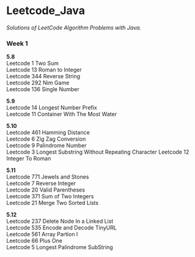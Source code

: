 # Leetcode_Java
*Solutions of LeetCode Algorithm Problems with Java.*

### Week 1 <br>
**5.8** <br>
Leetcode 1 Two Sum <br>
Leetcode 13 Roman to Integer <br>
Leetcode 344 Reverse String <br>
Leetcode 292 Nim Game <br>
Leetcode 136 Single Number<br>

**5.9** <br>
Leetcode 14 Longest Number Prefix <br>
Leetcode 11 Container With The Most Water <br>

**5.10** <br>
Leetcode 461 Hamming Distance <br>
Leetcode 6 Zig Zag Conversion <br>
Leetcode 9 Palindrome Number <br>
Leetcode 3 Longest Substring Without Repeating Character 
Leetcode 12 Integer To Roman

**5.11** <br>
Leetcode 771 Jewels and Stones <br>
Leetcode 7 Reverse Integer <br>
Leetcode 20 Valid Parentheses <br>
Leetcode 371 Sum of Two Integers <br>
Leetcode 21 Merge Two Sorted Lists <br>

**5.12** <br>
Leetcode 237 Delete Node In a Linked List <br>
Leetcode 535 Encode and Decode TinyURL <br>
Leetcode 561 Array Partion I <br>
Leetcode 66 Plus One  <br>
Leetcode 5 Longest Palindrome SubString <br>


